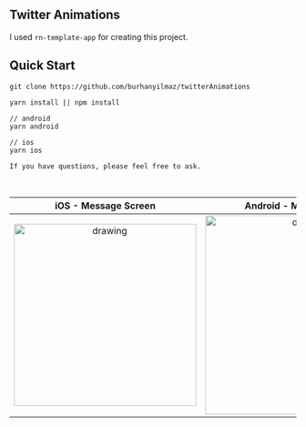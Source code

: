 ##  Twitter Animations

I used `rn-template-app` for creating this project.

## Quick Start
```
git clone https://github.com/burhanyilmaz/twitterAnimations

yarn install || npm install

// android
yarn android

// ios
yarn ios

If you have questions, please feel free to ask.
```
<br/>

iOS - Message Screen          | Android  - Message Screen
:-------------------------:|:-------------------------:
<img src="mdResources/twitter-message-ios.gif" alt="drawing" width="320"/>  |  <img src="mdResources/twitter-message.gif" alt="drawing" width="350"/>

